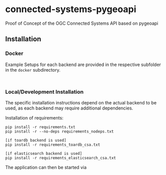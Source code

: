# connected-systems-pygeoapi

Proof of Concept of the OGC Connected Systems API based on pygeoapi

## Installation


### Docker
Example Setups for each backend are provided in the respective subfolder in the `docker` subdirectory.

```commandline


```

### Local/Development Installation

The specific installation instructions depend on the actual backend to be used, as each backend may require additional dependencies.

Installation of requirements:
```commandline
pip install -r requirements.txt
pip install -r --no-deps requirements_nodeps.txt

[if toardb backend is used]
pip install -r requirements_toardb_csa.txt

[if elasticsearch backend is used]
pip install -r requirements_elasticsearch_csa.txt
```

The application can then be started via
```commandline

```

